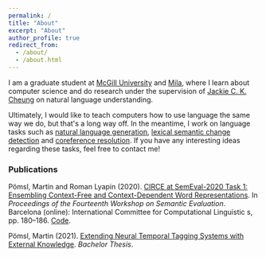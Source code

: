 ```yaml
---
permalink: /
title: "About"
excerpt: "About"
author_profile: true
redirect_from: 
  - /about/
  - /about.html
---
```


I am a graduate student at [McGill University](https://www.mcgill.ca/) and [Mila](https://mila.quebec/en/), where I learn about computer science and do research under the supervision of [Jackie C. K. Cheung](https://www.cs.mcgill.ca/~jcheung/) on natural language understanding.

Ultimately, I would like to teach computers how to use language the same way we do, but that's a long way off. In the meantime, I work on language tasks such as [natural language generation](https://en.wikipedia.org/wiki/Natural-language_generation), [lexical semantic change detection](https://en.wikipedia.org/wiki/Semantic_change) and [coreference resolution](https://en.wikipedia.org/wiki/Coreference). If you have any interesting ideas regarding these tasks, feel free to contact me!
&nbsp;

### Publications

Pömsl, Martin and Roman Lyapin (2020). [CIRCE at SemEval-2020 Task 1: Ensembling Context-Free and Context-Dependent Word Representations](https://www.aclweb.org/anthology/2020.semeval-1.21/). In *Proceedings of the Fourteenth Workshop on Semantic Evaluation*. Barcelona (online): International Committee for Computational Linguistic    s, pp. 180–186. [Code](https://github.com/mpoemsl/circe).

Pömsl, Martin (2021). <a href="mpoemsl.github.io/documents/bachelor_thesis_mpoemsl.pdf" download="download">Extending Neural Temporal Tagging Systems with External Knowledge</a>. *Bachelor Thesis*.
